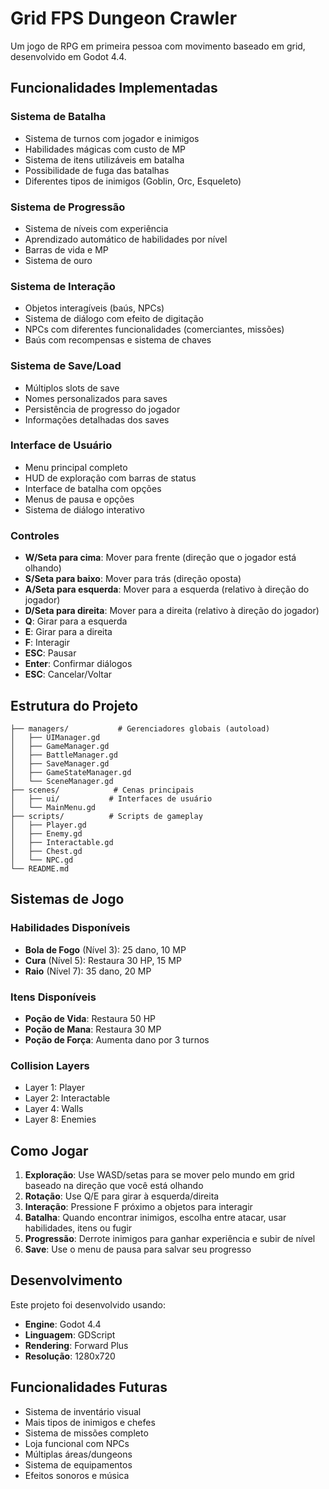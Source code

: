 # Grid FPS Dungeon Crawler

Um jogo de RPG em primeira pessoa com movimento baseado em grid, desenvolvido em Godot 4.4.

## Funcionalidades Implementadas

### Sistema de Batalha
- Sistema de turnos com jogador e inimigos
- Habilidades mágicas com custo de MP
- Sistema de itens utilizáveis em batalha
- Possibilidade de fuga das batalhas
- Diferentes tipos de inimigos (Goblin, Orc, Esqueleto)

### Sistema de Progressão
- Sistema de níveis com experiência
- Aprendizado automático de habilidades por nível
- Barras de vida e MP
- Sistema de ouro

### Sistema de Interação
- Objetos interagíveis (baús, NPCs)
- Sistema de diálogo com efeito de digitação
- NPCs com diferentes funcionalidades (comerciantes, missões)
- Baús com recompensas e sistema de chaves

### Sistema de Save/Load
- Múltiplos slots de save
- Nomes personalizados para saves
- Persistência de progresso do jogador
- Informações detalhadas dos saves

### Interface de Usuário
- Menu principal completo
- HUD de exploração com barras de status
- Interface de batalha com opções
- Menus de pausa e opções
- Sistema de diálogo interativo

### Controles
- **W/Seta para cima**: Mover para frente (direção que o jogador está olhando)
- **S/Seta para baixo**: Mover para trás (direção oposta)
- **A/Seta para esquerda**: Mover para a esquerda (relativo à direção do jogador)
- **D/Seta para direita**: Mover para a direita (relativo à direção do jogador)
- **Q**: Girar para a esquerda
- **E**: Girar para a direita
- **F**: Interagir
- **ESC**: Pausar
- **Enter**: Confirmar diálogos
- **ESC**: Cancelar/Voltar

## Estrutura do Projeto

```
├── managers/           # Gerenciadores globais (autoload)
│   ├── UIManager.gd
│   ├── GameManager.gd
│   ├── BattleManager.gd
│   ├── SaveManager.gd
│   ├── GameStateManager.gd
│   └── SceneManager.gd
├── scenes/            # Cenas principais
│   ├── ui/           # Interfaces de usuário
│   └── MainMenu.gd
├── scripts/          # Scripts de gameplay
│   ├── Player.gd
│   ├── Enemy.gd
│   ├── Interactable.gd
│   ├── Chest.gd
│   └── NPC.gd
└── README.md
```

## Sistemas de Jogo

### Habilidades Disponíveis
- **Bola de Fogo** (Nível 3): 25 dano, 10 MP
- **Cura** (Nível 5): Restaura 30 HP, 15 MP
- **Raio** (Nível 7): 35 dano, 20 MP

### Itens Disponíveis
- **Poção de Vida**: Restaura 50 HP
- **Poção de Mana**: Restaura 30 MP
- **Poção de Força**: Aumenta dano por 3 turnos

### Collision Layers
- Layer 1: Player
- Layer 2: Interactable
- Layer 4: Walls
- Layer 8: Enemies

## Como Jogar

1. **Exploração**: Use WASD/setas para se mover pelo mundo em grid baseado na direção que você está olhando
2. **Rotação**: Use Q/E para girar à esquerda/direita
3. **Interação**: Pressione F próximo a objetos para interagir
4. **Batalha**: Quando encontrar inimigos, escolha entre atacar, usar habilidades, itens ou fugir
5. **Progressão**: Derrote inimigos para ganhar experiência e subir de nível
6. **Save**: Use o menu de pausa para salvar seu progresso

## Desenvolvimento

Este projeto foi desenvolvido usando:
- **Engine**: Godot 4.4
- **Linguagem**: GDScript
- **Rendering**: Forward Plus
- **Resolução**: 1280x720

## Funcionalidades Futuras

- Sistema de inventário visual
- Mais tipos de inimigos e chefes
- Sistema de missões completo
- Loja funcional com NPCs
- Múltiplas áreas/dungeons
- Sistema de equipamentos
- Efeitos sonoros e música 